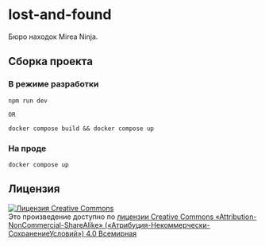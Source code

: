 # lost-and-found

Бюро находок Mirea Ninja.

## Сборка проекта

### В режиме разработки

```shell
npm run dev

OR

docker compose build && docker compose up
```

### На проде

```shell
docker compose up
```

## Лицензия

<a rel="license" href="http://creativecommons.org/licenses/by-nc-sa/4.0/"><img alt="Лицензия Creative Commons" style="border-width:0" src="https://i.creativecommons.org/l/by-nc-sa/4.0/88x31.png" /></a><br />Это произведение доступно по <a rel="license" href="http://creativecommons.org/licenses/by-nc-sa/4.0/">лицензии Creative Commons «Attribution-NonCommercial-ShareAlike» («Атрибуция-Некоммерчески-СохранениеУсловий») 4.0 Всемирная</a>
